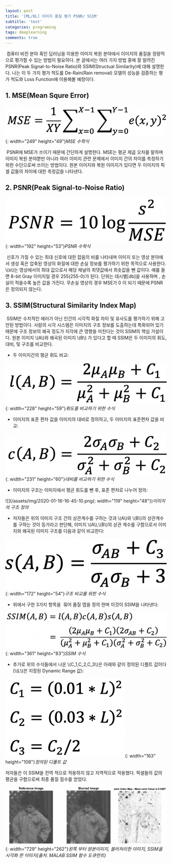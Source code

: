 ```yaml
---
layout: post
title: '[ML/DL] 이미지 품질 평가 PSNR/ SSIM'
subtitle: 'test'
categories: programing
tags: deeplearning
comments: true
---
```

 컴퓨터 비전 분야 혹인 딥러닝을 이용한 이미지 복원 분야에서 이미지의 품질을 정량적으로 평가할 수 있는 방법이 필요하다. 본 글에서는 여러 가지 방법 중에 잘 알려진 PSNR(Peak Signal-to-Noise Ratio)와 SSIM(Structual Similarity)에 대해 설명한다. 나는 이 두 가지 평가 척도를 De-Rain(Rain removal) 모델의 성능을 검증하는 평가 척도와 Loss Function에 이용해볼 예정이다.

## 1\. MSE(Mean Squre Error)

![](/assets/img/2020-01-16-15-29-30.png){: width="249" height="49"}*MSE 수학식*

 PSNR에 MSE가 쓰이기 때문에 간단하게 설명한다. MSE는 평균 제곱 오차를 말하며 이미지 복원 분야뿐만 아니라 여러 이미지 관련 문제에서 이미지 간의 차이를 측정하기 위한 수단으로써 쓰이는 방법이다. 원본 이미지와 복원 이미지가 있다면 두 이미지의 픽셀 값들의 차이에 대한 측정값을 나타낸다.

## 2\. PSNR(Peak Signal-to-Noise Ratio)

![](/assets/img/2020-01-16-16-43-43.png){: width="192" height="53"}*PSNR 수학식*

 신호가 가질 수 있는 최대 신호에 대한 잡음의 비를 나타내며 이미지 또는 영상 분야에서 생성 혹은 압축된 영상의 화질에 대한 손실 정보를 평가하기 위한 목적으로 사용한다. \\(s\\)는 영상에서의 최대 값으로서 해당 채널의 최댓값에서 최솟값을 뺀 값이다. 예를 들면 8-bit Gray 이미지일 경우 255(255-0)가 된다. 단위는 데시벨\[db\]을 사용하며 , 손실이 적을수록 높은 값을 가진다. 무손실 영상의 경우 MSE가 0 이 되기 때문에 PSNR은 정의되지 않는다.

## 3\. SSIM(Structural Similarity Index Map)

 SSIM은 수치적인 에러가 아닌 인간의 시각적 화질 차이 및 유사도를 평가하기 위해 고안된 방법이다. 사람의 시각 시스템은 이미지의 구조 정보를 도출하는데 특화되어 있기 때문에 구조 정보의 왜곡 정도가 지각에 큰 영향을 미친다는 것이 SSIM의 핵심 가설이다. 원본 이미지 \\(A\\)와 왜곡된 이미지 \\(B\\) 가 있다고 할 때 SSIM은 두 이미지의 휘도, 대비, 및 구조를 비교한다.

-   두 이미지간의 평균 휘도 비교:

![](/assets/img/2020-01-16-16-44-18.png){: width="228" height="59"}*휘도를 비교하기 위한 수식*

-   이미지의 표준 편차 값을 이미지의 대비로 정의하고, 두 이미지의 표준편차 값을 비교:

![](/assets/img/2020-01-16-16-44-51.png){: width="231" height="60"}*대비를 비교하기 위한 수식*

-   이미지의 구조는 이미지에서 평균 휘도를 뺀 후, 표준 편차로 나누어 정의:

![](/assets/img/2020-01-16-16-45-10.png{: width="119" height="48"})*이미지의 구조 정의*

-   저자들은 위의 이미지 구조 간의 상관계수를 구하는 것과 \\(A\\)와 \\(B\\)의 상관계수를 구하는 것이 등가라고 판단해, 이미지 \\(A\\),\\(B\\)의 상관 계수를 구함으로서 이미지와 왜곡된 이미지 구조를 다음과 같이 비교한다:

![](/assets/img/2020-01-16-16-45-30.png){: width="172" height="54"}*구조 비교를 위한 수식*

-   위에서 구한 3가지 항목을  묶어 품질 맵을 정의 한며 이것이 SSIM을 나타낸다:

![](/assets/img/2020-01-16-16-46-30.png){: width="361" height="83"}*SSIM 수식*

-   추가로 위의 수식들에서 나온 \\(C\_1,C\_2,C\_3\\)은 아래와 같이 정의된 디폴트 값이다(\\(L\\)은 지정된 Dynamic Range 값):

![](/assets/img/2020-01-16-16-46-57.png){: width="163" height="108"}*정의된 디폴트 값*

저자들은 이 SSIM을 전역 적으로 적용하지 않고 지역적으로 적용했다. 픽셀들의 값의 평균을 구함으로써 최종 품질 점수를 얻었다.

![](/assets/img/2020-01-16-16-47-31.png){: width="729" height="262"}*왼쪽 부터 원본이미지, 블러처리한 이미지,  SSIM을 시각화 한 이미지(출처. MALAB SSIM 함수 도큐먼트)*